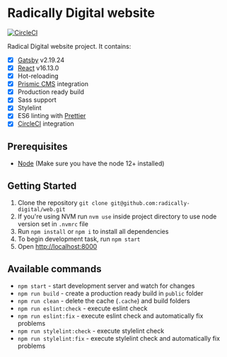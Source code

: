 # Radically Digital website

[![CircleCI](https://circleci.com/gh/radically-digital/web.svg?style=svg)](https://circleci.com/gh/radically-digital/web)

Radical Digital website project. It contains:
- [x] [Gatsby](https://www.gatsbyjs.org/) v2.19.24
- [x] [React](https://reactjs.org/) v16.13.0
- [x] Hot-reloading
- [x] [Prismic CMS](https://prismic.io/) integration
- [x] Production ready build
- [x] Sass support
- [x] Stylelint
- [x] ES6 linting with [Prettier](https://prettier.io/)
- [x] [CircleCI](https://circleci.com/) integration

## Prerequisites

* [Node](https://nodejs.org/) (Make sure you have the node 12+ installed)

## Getting Started

1. Clone the repository `git clone git@github.com:radically-digital/web.git`
2. If you're using NVM run `nvm use` inside project directory to use node version set in `.nvmrc` file
3. Run `npm install` or `npm i` to install all dependencies
4. To begin development task, run `npm start`
5. Open [http://localhost:8000](http://localhost:8000)

## Available commands

- `npm start` - start development server and watch for changes
- `npm run build` - create a production ready build in `public` folder
- `npm run clean` - delete the cache (`.cache`) and build folders
- `npm run eslint:check` - execute eslint check
- `npm run eslint:fix` - execute eslint check and automatically fix problems
- `npm run stylelint:check` - execute stylelint check
- `npm run stylelint:fix` - execute stylelint check and automatically fix problems
